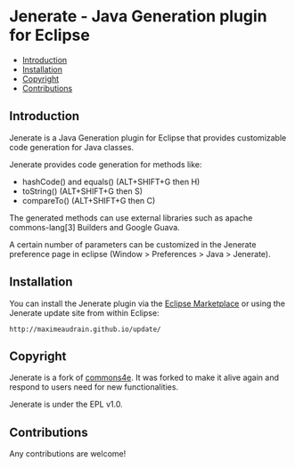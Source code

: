 # Jenerate - Java Generation plugin for Eclipse

* [Introduction](#Introduction)
* [Installation](#Installation)
* [Copyright](#copyright)
* [Contributions](#Contributions)

## <a name="Introduction"/>Introduction

Jenerate is a Java Generation plugin for Eclipse that provides customizable code generation for Java classes.

Jenerate provides code generation for methods like:

* hashCode() and equals() (ALT+SHIFT+G then H)
* toString() (ALT+SHIFT+G then S)
* compareTo() (ALT+SHIFT+G then C)

The generated methods can use external libraries such as apache commons-lang[3] Builders and Google Guava.

A certain number of parameters can be customized in the Jenerate preference page in eclipse (Window > Preferences > Java > Jenerate).

## <a name="Installation"/>Installation

You can install the Jenerate plugin via the [Eclipse Marketplace](http://marketplace.eclipse.org/content/jenerate) or using the Jenerate update site from within Eclipse:
```
http://maximeaudrain.github.io/update/
```
## <a name="Copyright"/>Copyright

Jenerate is a fork of [commons4e](https://github.com/jiayun/commons4e). It was forked to make it alive again and respond to users need for new functionalities. 

Jenerate is under the EPL v1.0.

## <a name="Contributions"/>Contributions

Any contributions are welcome!

